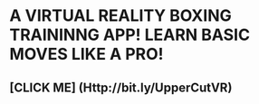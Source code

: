 # A VIRTUAL REALITY BOXING TRAININNG APP! LEARN BASIC MOVES LIKE A PRO! 
## [CLICK ME] (Http://bit.ly/UpperCutVR)

